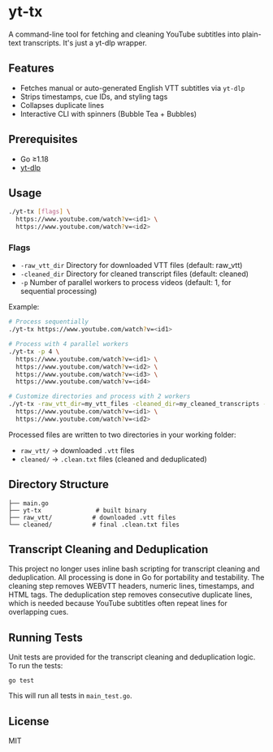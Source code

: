 # yt-tx

A command-line tool for fetching and cleaning YouTube subtitles into plain-text transcripts.
It's just a yt-dlp wrapper.

## Features

- Fetches manual or auto-generated English VTT subtitles via `yt-dlp`
- Strips timestamps, cue IDs, and styling tags
- Collapses duplicate lines
- Interactive CLI with spinners (Bubble Tea + Bubbles)

## Prerequisites

- Go ≥1.18
- [yt-dlp](https://github.com/yt-dlp/yt-dlp)

## Usage

```bash
./yt-tx [flags] \
  https://www.youtube.com/watch?v=<id1> \
  https://www.youtube.com/watch?v=<id2>
```

### Flags

- `-raw_vtt_dir` Directory for downloaded VTT files (default: raw_vtt)
- `-cleaned_dir` Directory for cleaned transcript files (default: cleaned)
- `-p` Number of parallel workers to process videos (default: 1, for sequential processing)

Example:

```bash
# Process sequentially
./yt-tx https://www.youtube.com/watch?v=<id1>

# Process with 4 parallel workers
./yt-tx -p 4 \
  https://www.youtube.com/watch?v=<id1> \
  https://www.youtube.com/watch?v=<id2> \
  https://www.youtube.com/watch?v=<id3> \
  https://www.youtube.com/watch?v=<id4>

# Customize directories and process with 2 workers
./yt-tx -raw_vtt_dir=my_vtt_files -cleaned_dir=my_cleaned_transcripts -p 2 \
  https://www.youtube.com/watch?v=<id1> \
  https://www.youtube.com/watch?v=<id2>
```

Processed files are written to two directories in your working folder:

- `raw_vtt/` → downloaded `.vtt` files
- `cleaned/` → `.clean.txt` files (cleaned and deduplicated)

## Directory Structure

```text
├── main.go
├── yt-tx               # built binary
├── raw_vtt/           # downloaded .vtt files
└── cleaned/           # final .clean.txt files
```

## Transcript Cleaning and Deduplication

This project no longer uses inline bash scripting for transcript cleaning and deduplication. All processing is done in Go for portability and testability. The cleaning step removes WEBVTT headers, numeric lines, timestamps, and HTML tags. The deduplication step removes consecutive duplicate lines, which is needed because YouTube subtitles often repeat lines for overlapping cues.

## Running Tests

Unit tests are provided for the transcript cleaning and deduplication logic. To run the tests:

```
go test
```

This will run all tests in `main_test.go`.

## License

MIT
